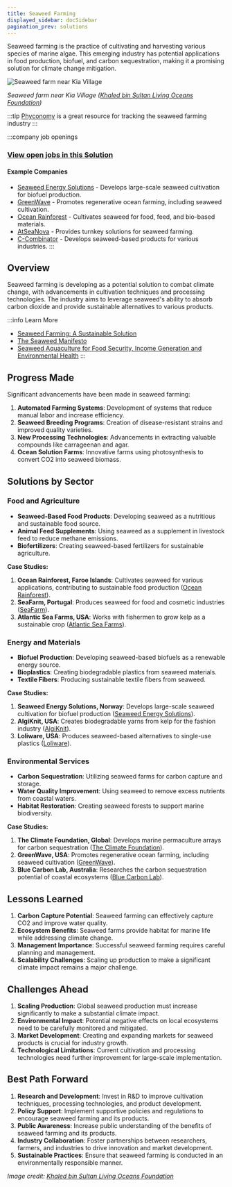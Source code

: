 ```yaml
---
title: Seaweed Farming
displayed_sidebar: docSidebar
pagination_prev: solutions
---
```


Seaweed farming is the practice of cultivating and harvesting various species of marine algae. This emerging industry has potential applications in food production, biofuel, and carbon sequestration, making it a promising solution for climate change mitigation.

![Seaweed farm near Kia Village](/../static/img/seaweed-farming.jpg)

*Seaweed farm near Kia Village ([Khaled bin Sultan Living Oceans Foundation](https://www.livingoceansfoundation.org/sustainable-seaweed-farming-part-1/))*

:::tip
[Phyconomy](https://phyconomy.net) is a great resource for tracking the seaweed farming industry
:::

:::company job openings
### [View open jobs in this Solution](https://climatebase.org/jobs?l=&q=&drawdown_solutions=Seaweed+Farming)
#### Example Companies
- [Seaweed Energy Solutions](https://www.seaweedenergysolutions.com) - Develops large-scale seaweed cultivation for biofuel production.
- [GreenWave](https://www.greenwave.org) - Promotes regenerative ocean farming, including seaweed cultivation.
- [Ocean Rainforest](https://www.oceanrainforest.com) - Cultivates seaweed for food, feed, and bio-based materials.
- [AtSeaNova](https://www.atseanova.com) - Provides turnkey solutions for seaweed farming.
- [C-Combinator](https://www.c-combinator.com) - Develops seaweed-based products for various industries.
:::

## Overview

Seaweed farming is developing as a potential solution to combat climate change, with advancements in cultivation techniques and processing technologies. The industry aims to leverage seaweed's ability to absorb carbon dioxide and provide sustainable alternatives to various products.

:::info Learn More
- [Seaweed Farming: A Sustainable Solution](https://www.worldbank.org/en/news/feature/2016/02/23/seaweed-farming-a-sustainable-solution)
- [The Seaweed Manifesto](https://www.seaweedmanifesto.com/)
- [Seaweed Aquaculture for Food Security, Income Generation and Environmental Health](https://www.worldbank.org/en/topic/environment/publication/seaweed-aquaculture-for-food-security-income-generation-and-environmental-health)
:::

## Progress Made

Significant advancements have been made in seaweed farming:

1. **Automated Farming Systems**: Development of systems that reduce manual labor and increase efficiency.
2. **Seaweed Breeding Programs**: Creation of disease-resistant strains and improved quality varieties.
3. **New Processing Technologies**: Advancements in extracting valuable compounds like carrageenan and agar.
4. **Ocean Solution Farms**: Innovative farms using photosynthesis to convert CO2 into seaweed biomass.

## Solutions by Sector

### Food and Agriculture
- **Seaweed-Based Food Products**: Developing seaweed as a nutritious and sustainable food source.
- **Animal Feed Supplements**: Using seaweed as a supplement in livestock feed to reduce methane emissions.
- **Biofertilizers**: Creating seaweed-based fertilizers for sustainable agriculture.

**Case Studies:**
1. **Ocean Rainforest, Faroe Islands**: Cultivates seaweed for various applications, contributing to sustainable food production ([Ocean Rainforest](https://www.oceanrainforest.com)).
2. **SeaFarm, Portugal**: Produces seaweed for food and cosmetic industries ([SeaFarm](https://www.seafarm.pt)).
3. **Atlantic Sea Farms, USA**: Works with fishermen to grow kelp as a sustainable crop ([Atlantic Sea Farms](https://atlanticseafarms.com)).

### Energy and Materials
- **Biofuel Production**: Developing seaweed-based biofuels as a renewable energy source.
- **Bioplastics**: Creating biodegradable plastics from seaweed materials.
- **Textile Fibers**: Producing sustainable textile fibers from seaweed.

**Case Studies:**
1. **Seaweed Energy Solutions, Norway**: Develops large-scale seaweed cultivation for biofuel production ([Seaweed Energy Solutions](https://www.seaweedenergysolutions.com)).
2. **AlgiKnit, USA**: Creates biodegradable yarns from kelp for the fashion industry ([AlgiKnit](https://www.algiknit.com)).
3. **Loliware, USA**: Produces seaweed-based alternatives to single-use plastics ([Loliware](https://www.loliware.com)).

### Environmental Services
- **Carbon Sequestration**: Utilizing seaweed farms for carbon capture and storage.
- **Water Quality Improvement**: Using seaweed to remove excess nutrients from coastal waters.
- **Habitat Restoration**: Creating seaweed forests to support marine biodiversity.

**Case Studies:**
1. **The Climate Foundation, Global**: Develops marine permaculture arrays for carbon sequestration ([The Climate Foundation](https://www.climatefoundation.org)).
2. **GreenWave, USA**: Promotes regenerative ocean farming, including seaweed cultivation ([GreenWave](https://www.greenwave.org)).
3. **Blue Carbon Lab, Australia**: Researches the carbon sequestration potential of coastal ecosystems ([Blue Carbon Lab](https://www.bluecarbonlab.org)).

## Lessons Learned

1. **Carbon Capture Potential**: Seaweed farming can effectively capture CO2 and improve water quality.
2. **Ecosystem Benefits**: Seaweed farms provide habitat for marine life while addressing climate change.
3. **Management Importance**: Successful seaweed farming requires careful planning and management.
4. **Scalability Challenges**: Scaling up production to make a significant climate impact remains a major challenge.

## Challenges Ahead

1. **Scaling Production**: Global seaweed production must increase significantly to make a substantial climate impact.
2. **Environmental Impact**: Potential negative effects on local ecosystems need to be carefully monitored and mitigated.
3. **Market Development**: Creating and expanding markets for seaweed products is crucial for industry growth.
4. **Technological Limitations**: Current cultivation and processing technologies need further improvement for large-scale implementation.

## Best Path Forward

1. **Research and Development**: Invest in R&D to improve cultivation techniques, processing technologies, and product development.
2. **Policy Support**: Implement supportive policies and regulations to encourage seaweed farming and its products.
3. **Public Awareness**: Increase public understanding of the benefits of seaweed farming and its products.
4. **Industry Collaboration**: Foster partnerships between researchers, farmers, and industries to drive innovation and market development.
5. **Sustainable Practices**: Ensure that seaweed farming is conducted in an environmentally responsible manner.

*Image credit: [Khaled bin Sultan Living Oceans Foundation](https://www.livingoceansfoundation.org/sustainable-seaweed-farming-part-1/)*
